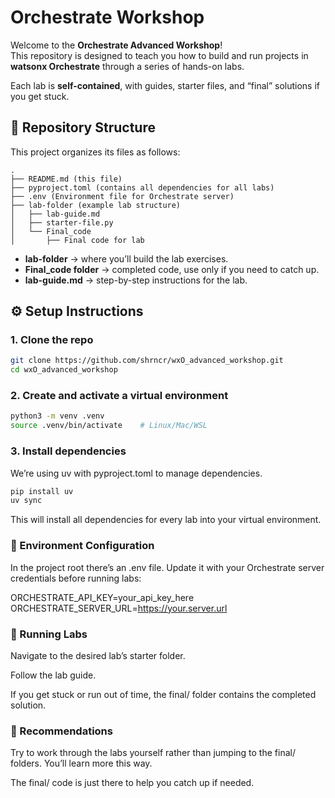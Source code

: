 
# Orchestrate Workshop

Welcome to the **Orchestrate Advanced Workshop**!  
This repository is designed to teach you how to build and run projects in **watsonx Orchestrate** through a series of hands-on labs.  

Each lab is **self-contained**, with guides, starter files, and “final” solutions if you get stuck.  


## 📂 Repository Structure

This project organizes its files as follows:

```text
.
├── README.md (this file)
├── pyproject.toml (contains all dependencies for all labs)
├── .env (Environment file for Orchestrate server)
├── lab-folder (example lab structure)
│   ├── lab-guide.md
│   ├── starter-file.py
│   └── Final_code
│       ├── Final code for lab

```

- **lab-folder** → where you’ll build the lab exercises.  
- **Final_code folder** → completed code, use only if you need to catch up.  
- **lab-guide.md** → step-by-step instructions for the lab.  



## ⚙️ Setup Instructions

### 1. Clone the repo
```bash
git clone https://github.com/shrncr/wxO_advanced_workshop.git
cd wxO_advanced_workshop
```
### 2. Create and activate a virtual environment
```bash
python3 -m venv .venv
source .venv/bin/activate    # Linux/Mac/WSL
```
### 3. Install dependencies

We’re using uv with pyproject.toml to manage dependencies.

```bash
pip install uv
uv sync
```

This will install all dependencies for every lab into your virtual environment.

### 🔑 Environment Configuration

In the project root there’s an .env file.
Update it with your Orchestrate server credentials before running labs:

ORCHESTRATE_API_KEY=your_api_key_here
ORCHESTRATE_SERVER_URL=https://your.server.url

### 🚀 Running Labs

Navigate to the desired lab’s starter folder.

Follow the lab guide.




If you get stuck or run out of time, the final/ folder contains the completed solution.

### 🙌 Recommendations

Try to work through the labs yourself rather than jumping to the final/ folders. You’ll learn more this way.

The final/ code is just there to help you catch up if needed.
